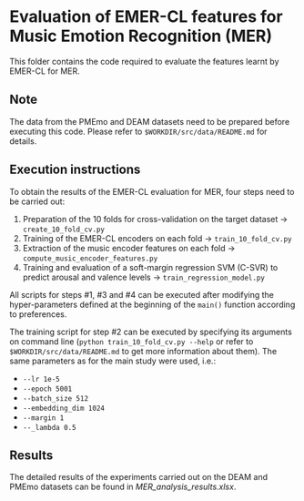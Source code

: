 # Evaluation of EMER-CL features for Music Emotion Recognition (MER)

This folder contains the code required to evaluate the features learnt by EMER-CL for MER. 

## Note

The data from the PMEmo and DEAM datasets need to be prepared before executing this code. Please refer to `$WORKDIR/src/data/README.md` for details.

## Execution instructions

To obtain the results of the EMER-CL evaluation for MER, four steps need to be carried out:

1. Preparation of the 10 folds for cross-validation on the target dataset -> `create_10_fold_cv.py`
2. Training of the EMER-CL encoders on each fold -> `train_10_fold_cv.py`
3. Extraction of the music encoder features on each fold -> `compute_music_encoder_features.py`
4. Training and evaluation of a soft-margin regression SVM (C-SVR) to predict arousal and valence levels -> `train_regression_model.py`

All scripts for steps #1, #3 and #4 can be executed after modifying the hyper-parameters defined at the beginning of the `main()` function according to preferences.

The training script for step #2 can be executed by specifying its arguments on command line (`python train_10_fold_cv.py --help` or refer to `$WORKDIR/src/data/README.md` to get more information about them). The same parameters as for the main study were used, i.e.:
- `--lr 1e-5`
- `--epoch 5001`
- `--batch_size 512`
- `--embedding_dim 1024`
- `--margin 1`
- `--_lambda 0.5`

## Results

The detailed results of the experiments carried out on the DEAM and PMEmo datasets can be found in _MER_analysis_results.xlsx_.


